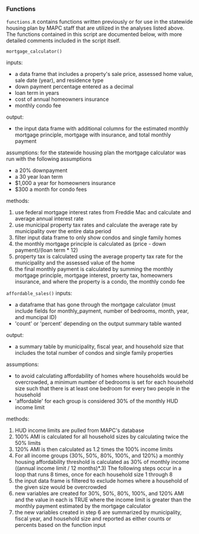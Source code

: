 ### Functions

`functions.R` contains functions written previously or for use in the statewide housing plan by MAPC staff that are utilized in the analyses listed above. 
The functions contained in this script are documented below, with more detailed comments included in the script itself.

`mortgage_calculator()`

inputs:
- a data frame that includes a property's sale price, assessed home value, sale date (year), and residence type
- down payment percentage entered as a decimal
- loan term in years
- cost of annual homeowners insurance
- monthly condo fee

output:
- the input data frame with additional columns for the estimated monthly mortgage principle, mortgage with insurance, and total monthly payment

assumptions:
for the statewide housing plan the mortgage calculator was run with the following assumptions
- a 20% downpayment
- a 30 year loan term
- $1,000 a year for homeowners insurance
- $300 a month for condo fees

methods:
1. use federal mortgage interest rates from Freddie Mac and calculate and average annual interest rate
2. use municipal property tax rates and calculate the average rate by municipality over the entire data period
3. filter input data frame to only show condos and single family homes
4. the monthly mortgage principle is calculated as (price - down payment)/(loan term * 12)
6. property tax is calculated using the average property tax rate for the municipality and the assessed value of the home
7. the final monthly payment is calculated by summing the monthly mortgage principle, mortgage interest, proerty tax, homeowners insurance, and where the property is a condo, the monthly condo fee


`affordable_sales()`
inputs:
- a dataframe that has gone through the mortgage calculator (must include fields for monthly_payment, number of bedrooms, month, year, and muncipal ID)
- 'count' or 'percent' depending on the output summary table wanted

output:
- a summary table by municipality, fiscal year, and household size that includes the total number of condos and single family properties

assumptions:
- to avoid calculating affordability of homes where households would be overcrowded, a minimum number of bedrooms is set for each household size such that there is at least one bedroom for every two people in the household
- 'affordable' for each group is considered 30% of the monthly HUD income limit

methods:
1. HUD income limits are pulled from MAPC's database
2. 100% AMI is calculated for all household sizes by calculating twice the 50% limits
3. 120% AMI is then calculated as 1.2 times the 100% income limits
4. For all income groups (30%, 50%, 80%, 100%, and 120%) a monthly housing affordability threshold is calculated as 30% of monthly income ((annual income limit / 12 months)*.3)
The following steps occur in a loop that runs 8 times, once for each household size 1 through 8
5. the input data frame is filtered to exclude homes where a household of the given size would be overcrowded
6. new variables are created for 30%, 50%, 80%, 100%, and 120% AMI and the value in each is TRUE where the income limit is greater than the monthly payment estimated by the mortgage calculator
7. the new variables created in step 6 are summarized by municipality, fiscal year, and household size and reported as either counts or percents based on the function input

